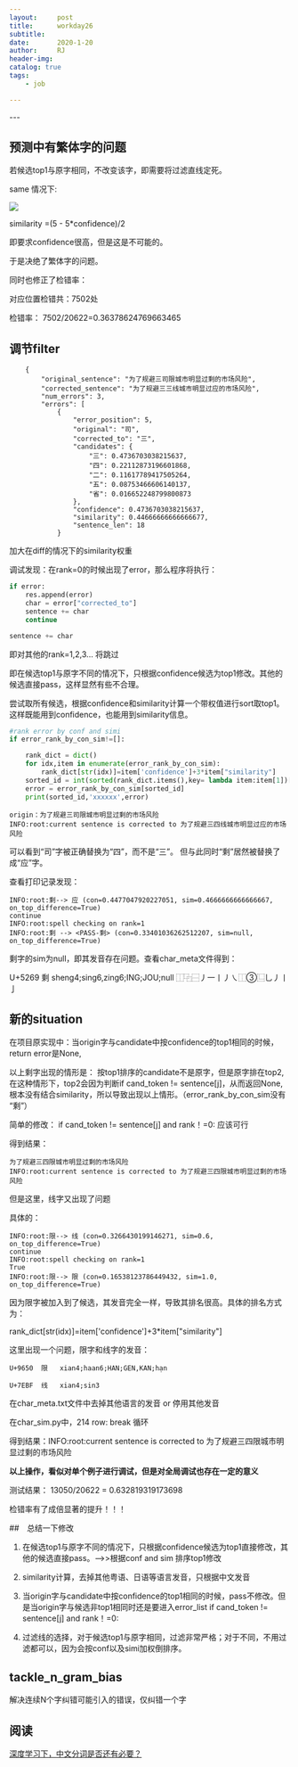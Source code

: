 ```yaml
---
layout:     post
title:      workday26
subtitle:   
date:       2020-1-20
author:     RJ
header-img: 
catalog: true
tags:
    - job

---
```

<p id = "build"></p>
---

## 预测中有繁体字的问题

若候选top1与原字相同，不改变该字，即需要将过滤直线定死。

same 情况下:

![](https://raw.githubusercontent.com/rejae/rejae.github.io/master/img/20200119163008.png)

similarity =(5 - 5*confidence)/2

即要求confidence很高，但是这是不可能的。

于是决绝了繁体字的问题。

同时也修正了检错率：

对应位置检错共：7502处

检错率： 7502/20622=0.36378624769663465


## 调节filter
```
    {
        "original_sentence": "为了规避三司限城市明显过剩的市场风险",
        "corrected_sentence": "为了规避三三线城市明显过应的市场风险",
        "num_errors": 3,
        "errors": [
            {
                "error_position": 5,
                "original": "司",
                "corrected_to": "三",
                "candidates": {
                    "三": 0.4736703038215637,
                    "四": 0.22112873196601868,
                    "二": 0.11617789417505264,
                    "五": 0.08753466606140137,
                    "省": 0.016652248799800873
                },
                "confidence": 0.4736703038215637,
                "similarity": 0.44666666666666677,
                "sentence_len": 18
            }
```
加大在diff的情况下的similarity权重

调试发现：在rank=0的时候出现了error，那么程序将执行：
```python
if error:
    res.append(error)
    char = error["corrected_to"]
    sentence += char
    continue

sentence += char
```
即对其他的rank=1,2,3... 将跳过

即在候选top1与原字不同的情况下，只根据confidence候选为top1修改。其他的候选直接pass，这样显然有些不合理。

尝试取所有候选，根据confidence和similarity计算一个带权值进行sort取top1。这样既能用到confidence，也能用到similarity信息。

```python
#rank error by conf and simi
if error_rank_by_con_sim!=[]:

    rank_dict = dict()
    for idx,item in enumerate(error_rank_by_con_sim):
        rank_dict[str(idx)]=item['confidence']+3*item["similarity"]
    sorted_id = int(sorted(rank_dict.items(),key= lambda item:item[1])[-1][0])
    error = error_rank_by_con_sim[sorted_id]
    print(sorted_id,'xxxxxx',error)
```

```
origin：为了规避三司限城市明显过剩的市场风险	
INFO:root:current sentence is corrected to 为了规避三四线城市明显过应的市场风险
```
可以看到“司”字被正确替换为“四”，而不是“三”。 但与此同时“剩”居然被替换了成“应”字。

查看打印记录发现：
```
INFO:root:剩--> 应 (con=0.4477047920227051, sim=0.4666666666666667, on_top_difference=True)
continue
INFO:root:spell checking on rank=1
INFO:root:剩 --> <PASS-剩> (con=0.33401036262512207, sim=null, on_top_difference=True)
```
剩字的sim为null，即其发音存在问题。查看char_meta文件得到：

U+5269	剩	sheng4;sing6,zing6;ING;JOU;null	⿰⿻⿱丿一丨丿㇏⿰③⿺乚丿丨亅


## 新的situation
在项目原实现中：当origin字与candidate中按confidence的top1相同的时候，return error是None,

以上剩字出现的情形是： 按top1排序的candidate不是原字，但是原字排在top2, 在这种情形下，top2会因为判断if cand_token != sentence[j]，从而返回None, 根本没有结合similarity，所以导致出现以上情形。（error_rank_by_con_sim没有 “剩”）

简单的修改： if cand_token != sentence[j] and rank！=0: 应该可行

得到结果：
```
为了规避三四限城市明显过剩的市场风险
INFO:root:current sentence is corrected to 为了规避三四限城市明显过剩的市场风险
```
但是这里，线字又出现了问题

具体的：
```
INFO:root:限--> 线 (con=0.3266430199146271, sim=0.6, on_top_difference=True)
continue
INFO:root:spell checking on rank=1
True
INFO:root:限--> 限 (con=0.16538123786449432, sim=1.0, on_top_difference=True)
```
因为限字被加入到了候选，其发音完全一样，导致其排名很高。具体的排名方式为：

rank_dict[str(idx)]=item['confidence']+3*item["similarity"]

这里出现一个问题，限字和线字的发音：
```
U+9650	限	xian4;haan6;HAN;GEN,KAN;hạn

U+7EBF	线	xian4;sin3
```
在char_meta.txt文件中去掉其他语言的发音 or 停用其他发音

在char_sim.py中，214 row: break 循环

得到结果：INFO:root:current sentence is corrected to 为了规避三四限城市明显过剩的市场风险

**以上操作，看似对单个例子进行调试，但是对全局调试也存在一定的意义**

测试结果： 13050/20622 = 0.632819319173698

检错率有了成倍显著的提升！！！

##　总结一下修改

1. 在候选top1与原字不同的情况下，只根据confidence候选为top1直接修改，其他的候选直接pass。-->>根据conf and sim 排序top1修改
2. similarity计算，去掉其他粤语、日语等语言发音，只根据中文发音
3. 当origin字与candidate中按confidence的top1相同的时候，pass不修改。但是当origin字与候选非top1相同时还是要进入error_list
    if cand_token != sentence[j] and rank！=0:

4. 过滤线的选择，对于候选top1与原字相同，过滤非常严格；对于不同，不用过滤都可以，因为会按conf以及simi加权倒排序。

## tackle_n_gram_bias

解决连续N个字纠错可能引入的错误，仅纠错一个字

## 阅读

[深度学习下，中文分词是否还有必要？](https://mp.weixin.qq.com/s/w8TIkIatKi7XNDUFivhgng)
